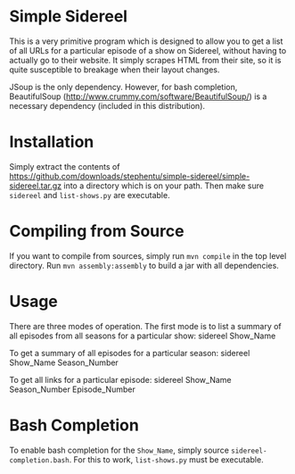 Simple Sidereel 
===============
This is a very primitive program which is designed to allow you to get a list of all URLs for a particular episode of a show on Sidereel, without having to actually go to their website. It simply scrapes HTML from their site, so it is quite susceptible to breakage when their layout changes.

JSoup is the only dependency. However, for bash completion, BeautifulSoup (http://www.crummy.com/software/BeautifulSoup/) is a necessary dependency (included in this distribution).

Installation
============
Simply extract the contents of https://github.com/downloads/stephentu/simple-sidereel/simple-sidereel.tar.gz into a directory which is on your path. Then make sure `sidereel` and `list-shows.py` are executable.

Compiling from Source
=====================
If you want to compile from sources, simply run `mvn compile` in the top level directory. Run `mvn assembly:assembly` to build a jar with all dependencies.

Usage
=====
There are three modes of operation. The first mode is to list a summary of all episodes from all seasons for a particular show:
    sidereel Show_Name

To get a summary of all episodes for a particular season:
    sidereel Show_Name Season_Number

To get all links for a particular episode:
    sidereel Show_Name Season_Number Episode_Number

Bash Completion
===============
To enable bash completion for the `Show_Name`, simply source `sidereel-completion.bash`. For this to work, `list-shows.py` must be executable.

